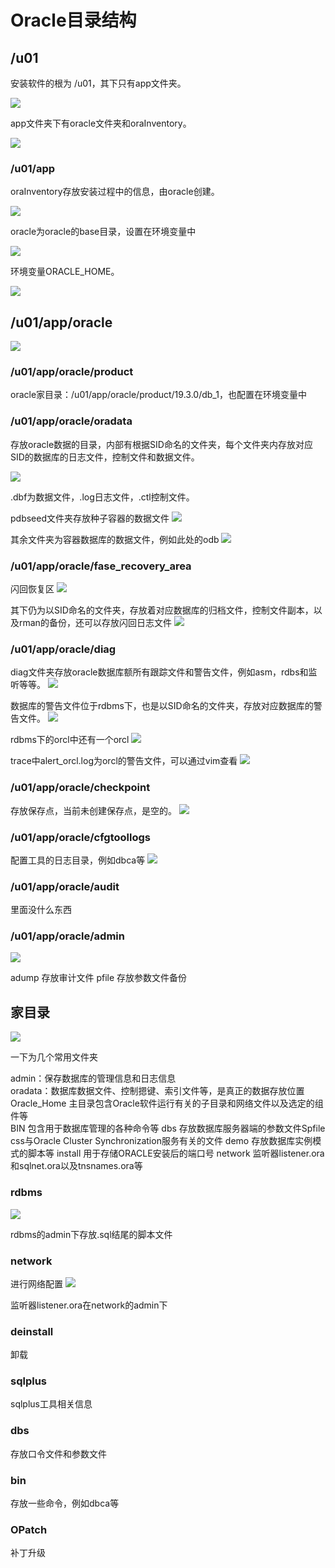 # Oracle目录结构

## /u01

安装软件的根为 /u01，其下只有app文件夹。

![](./assets/2022-12-01-10-45-47.png)

app文件夹下有oracle文件夹和oraInventory。

![](./assets/2022-12-01-10-47-11.png)

### /u01/app

oraInventory存放安装过程中的信息，由oracle创建。

![](./assets/2022-12-01-10-48-41.png)

oracle为oracle的base目录，设置在环境变量中

![](./assets/2022-12-01-10-49-28.png)

环境变量ORACLE_HOME。

![](./assets/2022-12-01-10-51-41.png)

## /u01/app/oracle
![](./assets/2022-12-01-10-52-24.png)

### /u01/app/oracle/product
oracle家目录：/u01/app/oracle/product/19.3.0/db_1，也配置在环境变量中

### /u01/app/oracle/oradata
存放oracle数据的目录，内部有根据SID命名的文件夹，每个文件夹内存放对应SID的数据库的日志文件，控制文件和数据文件。

![](./assets/2022-12-01-10-57-17.png)

.dbf为数据文件，.log日志文件，.ctl控制文件。

pdbseed文件夹存放种子容器的数据文件
![](./assets/2022-12-01-10-58-53.png)

其余文件夹为容器数据库的数据文件，例如此处的odb
![](./assets/2022-12-01-11-00-07.png)

### /u01/app/oracle/fase_recovery_area

闪回恢复区
![](./assets/2022-12-01-11-01-41.png)

其下仍为以SID命名的文件夹，存放着对应数据库的归档文件，控制文件副本，以及rman的备份，还可以存放闪回日志文件
![](./assets/2022-12-01-11-02-23.png)

### /u01/app/oracle/diag

diag文件夹存放oracle数据库额所有跟踪文件和警告文件，例如asm，rdbs和监听等等。
![](./assets/2022-12-01-11-05-19.png)

数据库的警告文件位于rdbms下，也是以SID命名的文件夹，存放对应数据库的警告文件。
![](./assets/2022-12-01-11-07-22.png)

rdbms下的orcl中还有一个orcl
![](./assets/2022-12-01-11-12-41.png)

trace中alert_orcl.log为orcl的警告文件，可以通过vim查看
![](./assets/2022-12-01-11-13-52.png)

### /u01/app/oracle/checkpoint
存放保存点，当前未创建保存点，是空的。
![](./assets/2022-12-01-11-18-27.png)

### /u01/app/oracle/cfgtoollogs
配置工具的日志目录，例如dbca等
![](./assets/2022-12-01-11-18-48.png)

### /u01/app/oracle/audit
里面没什么东西

### /u01/app/oracle/admin
![](./assets/2022-12-01-11-21-10.png)

adump 存放审计文件 pfile 存放参数文件备份

## 家目录
![](./assets/2022-12-01-11-23-33.png)

一下为几个常用文件夹

admin：保存数据库的管理信息和日志信息<br />
oradata：数据库数据文件、控制摁键、索引文件等，是真正的数据存放位置<br />
Oracle_Home 主目录包含Oracle软件运行有关的子目录和网络文件以及选定的组件等<br />
BIN 包含用于数据库管理的各种命令等
dbs 存放数据库服务器端的参数文件Spfile
css与Oracle Cluster Synchronization服务有关的文件
demo 存放数据库实例模式的脚本等
install 用于存储ORACLE安装后的端口号
network 监听器listener.ora和sqlnet.ora以及tnsnames.ora等

### rdbms
![](./assets/2022-12-01-11-24-49.png)

rdbms的admin下存放.sql结尾的脚本文件

### network
进行网络配置
![](./assets/2022-12-01-11-26-39.png)

监听器listener.ora在network的admin下

### deinstall
卸载

### sqlplus
sqlplus工具相关信息

### dbs
存放口令文件和参数文件

### bin
存放一些命令，例如dbca等

### OPatch
补丁升级
